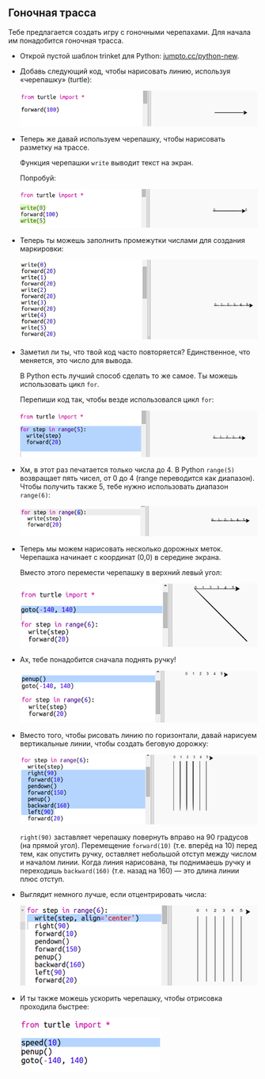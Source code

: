 ## Гоночная трасса

Тебе предлагается создать игру с гоночными черепахами. Для начала им понадобится гоночная трасса.

+ Открой пустой шаблон trinket для Python: <a href="http://jumpto.cc/python-new" target="_blank">jumpto.cc/python-new</a>.

+ Добавь следующий код, чтобы нарисовать линию, используя «черепашку» (turtle):
    
    ![снимок экрана](images/race-forward.png)

+ Теперь же давай используем черепашку, чтобы нарисовать разметку на трассе.
    
    Функция черепашки `write` выводит текст на экран.
    
    Попробуй:
    
    ![снимок экрана](images/race-markings1.png)

+ Теперь ты можешь заполнить промежутки числами для создания маркировки:
    
    ![снимок экрана](images/race-markings2.png)

+ Заметил ли ты, что твой код часто повторяется? Единственное, что меняется, это число для вывода.
    
    В Python есть лучший способ сделать то же самое. Ты можешь использовать цикл `for`.
    
    Перепиши код так, чтобы везде использовался цикл `for`:
    
    ![снимок экрана](images/race-for.png)

+ Хм, в этот раз печатается только числа до 4. В Python `range(5)` возвращает пять чисел, от 0 до 4 (range переводится как диапазон). Чтобы получить также 5, тебе нужно использовать диапазон `range(6)`:
    
    ![снимок экрана](images/race-range.png)

+ Теперь мы можем нарисовать несколько дорожных меток. Черепашка начинает с координат (0,0) в середине экрана.
    
    Вместо этого перемести черепашку в верхний левый угол:
    
    ![снимок экрана](images/race-goto.png)

+ Ах, тебе понадобится сначала поднять ручку!
    
    ![снимок экрана](images/race-penup.png)

+ Вместо того, чтобы рисовать линию по горизонтали, давай нарисуем вертикальные линии, чтобы создать беговую дорожку:
    
    ![снимок экрана](images/race-lines.png)
    
    `right(90)` заставляет черепашку повернуть вправо на 90 градусов (на прямой угол). Перемещение `forward(10)` (т.е. вперёд на 10) перед тем, как опустить ручку, оставляет небольшой отступ между числом и началом линии. Когда линия нарисована, ты поднимаешь ручку и переходишь `backward(160)` (т.е. назад на 160) — это длина линии плюс отступ.

+ Выглядит немного лучше, если отцентрировать числа:
    
    ![снимок экрана](images/race-center.png)

+ И ты также можешь ускорить черепашку, чтобы отрисовка проходила быстрее:
    
    ![снимок экрана](images/race-speed.png)